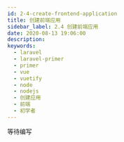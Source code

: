 ```yaml
---
id: 2-4-create-frontend-application
title: 创建前端应用
sidebar_label: 2.4 创建前端应用
date: 2020-08-13 19:06:00
description: 
keywords:
  - laravel
  - laravel-primer
  - primer
  - vue
  - vuetify
  - node
  - nodejs
  - 创建应用
  - 前端
  - 初学者
---
```


等待编写